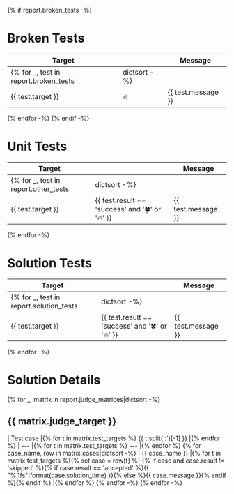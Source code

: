 {% if report.broken_tests -%}
# Broken Tests

| Target | | Message |
| --- | --- | --- |
{% for _, test in report.broken_tests|dictsort -%}
| {{ test.target }} | 🔥 | {{ test.message }} |
{% endfor -%}
{% endif -%}

# Unit Tests

| Target | | Message |
| --- | --- | --- |
{% for _, test in report.other_tests|dictsort -%}
| {{ test.target }} | {{ test.result == 'success' and '🍀' or '🔥' }} | {{ test.message }} |
{% endfor -%}

# Solution Tests

| Target | | Message |
| --- | --- | --- |
{% for _, test in report.solution_tests|dictsort -%}
| {{ test.target }} | {{ test.result == 'success' and '🍀' or '🔥' }} | {{ test.message }} |
{% endfor -%}

# Solution Details

{% for _, matrix in report.judge_matrices|dictsort -%}
## {{ matrix.judge_target }}

| Test case |{% for t in matrix.test_targets %} {{ t.split(':')[-1] }} |{% endfor %}
| --- |{% for t in matrix.test_targets %} --- |{% endfor %}
{% for case_name, row in matrix.cases|dictsort -%}
| {{ case_name }} |{% for t in matrix.test_targets %}{% set case = row[t] %} {% if case and case.result != 'skipped' %}{% if case.result == 'accepted' %}{{ "%.1fs"|format(case.solution_time) }}{% else %}{{ case.message }}{% endif %}{% endif %} |{% endfor %}
{% endfor -%}
{% endfor -%}

